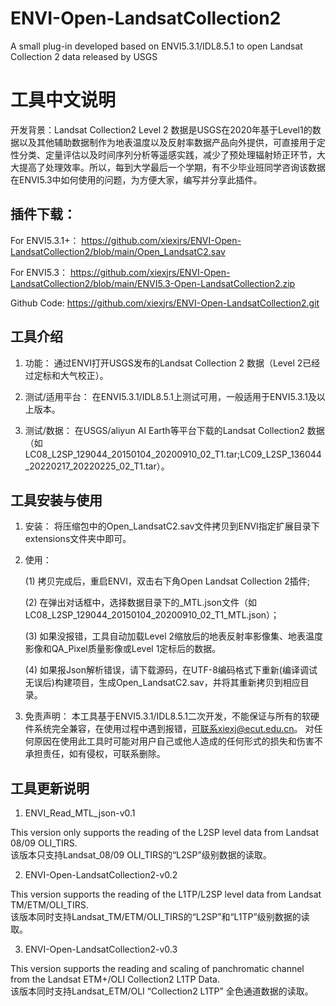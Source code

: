 # ENVI-Open-LandsatCollection2
A small plug-in developed based on ENVI5.3.1/IDL8.5.1 to open Landsat Collection 2 data released by USGS

# 工具中文说明
开发背景：Landsat Collection2 Level 2 数据是USGS在2020年基于Level1的数据以及其他辅助数据制作为地表温度以及反射率数据产品向外提供，可直接用于定性分类、定量评估以及时间序列分析等遥感实践，减少了预处理辐射矫正环节，大大提高了处理效率。所以，每到大学最后一个学期，有不少毕业班同学咨询该数据在ENVI5.3中如何使用的问题，为方便大家，编写并分享此插件。

## 插件下载：

  For ENVI5.3.1+： https://github.com/xiexjrs/ENVI-Open-LandsatCollection2/blob/main/Open_LandsatC2.sav
	
  For ENVI5.3： https://github.com/xiexjrs/ENVI-Open-LandsatCollection2/blob/main/ENVI5.3-Open-LandsatCollection2.zip

  Github Code: https://github.com/xiexjrs/ENVI-Open-LandsatCollection2.git

## 工具介绍	
1. 功能：
	通过ENVI打开USGS发布的Landsat Collection 2  数据（Level 2已经过定标和大气校正）。
	
2. 测试/适用平台：
	在ENVI5.3.1/IDL8.5.1上测试可用，一般适用于ENVI5.3.1及以上版本。
	
3. 测试/数据：
	在USGS/aliyun AI Earth等平台下载的Landsat Collection2 数据
	（如LC08_L2SP_129044_20150104_20200910_02_T1.tar;LC09_L2SP_136044_20220217_20220225_02_T1.tar）。

## 工具安装与使用
1. 安装：
	将压缩包中的Open_LandsatC2.sav文件拷贝到ENVI指定扩展目录下extensions文件夹中即可。
	
2. 使用：
	
	(1) 拷贝完成后，重启ENVI，双击右下角Open Landsat Collection 2插件;
	
	(2) 在弹出对话框中，选择数据目录下的_MTL.json文件（如LC08_L2SP_129044_20150104_20200910_02_T1_MTL.json）；
	
	(3) 如果没报错，工具自动加载Level 2缩放后的地表反射率影像集、地表温度影像和QA_Pixel质量影像或Level 1定标后的数据。
	
	(4) 如果报Json解析错误，请下载源码，在UTF-8编码格式下重新(编译调试无误后)构建项目，生成Open_LandsatC2.sav，并将其重新拷贝到相应目录。
	
3. 免责声明：
	本工具基于ENVI5.3.1/IDL8.5.1二次开发，不能保证与所有的软硬件系统完全兼容，在使用过程中遇到报错，可联系xiexj@ecut.edu.cn。
	对任何原因在使用此工具时可能对用户自己或他人造成的任何形式的损失和伤害不承担责任，如有侵权，可联系删除。

## 工具更新说明
1. ENVI_Read_MTL_json-v0.1 

  This version only supports the reading of the L2SP level data from Landsat 08/09 OLI_TIRS.	
  该版本只支持Landsat_08/09 OLI_TIRS的“L2SP”级别数据的读取。	
	
2. ENVI-Open-LandsatCollection2-v0.2 

  This version supports the reading of the L1TP/L2SP level data from Landsat TM/ETM/OLI_TIRS.	
  该版本同时支持Landsat_TM/ETM/OLI_TIRS的“L2SP”和“L1TP”级别数据的读取。

3. ENVI-Open-LandsatCollection2-v0.3 

  This version supports the reading and scaling of panchromatic channel from the Landsat ETM+/OLI Collection2 L1TP Data.	
  该版本同时支持Landsat_ETM/OLI “Collection2 L1TP” 全色通道数据的读取。
